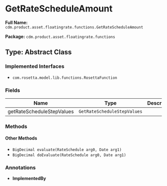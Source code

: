 # GetRateScheduleAmount

**Full Name:** `cdm.product.asset.floatingrate.functions.GetRateScheduleAmount`

**Package:** `cdm.product.asset.floatingrate.functions`

## Type: Abstract Class

### Implemented Interfaces

- `com.rosetta.model.lib.functions.RosettaFunction`

### Fields

| Name | Type | Description |
|------|------|-------------|
| getRateScheduleStepValues | `GetRateScheduleStepValues` |  |

### Methods

#### Other Methods

- `BigDecimal evaluate(RateSchedule arg0, Date arg1)`
- `BigDecimal doEvaluate(RateSchedule arg0, Date arg1)`

### Annotations

- **ImplementedBy**

